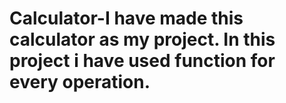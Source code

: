 # Calculator-I have made this calculator as my project. In this project i have used function for every operation.

